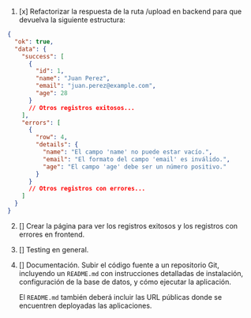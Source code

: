 1. [x] Refactorizar la respuesta de la ruta /upload en backend para que devuelva la siguiente estructura:

```json
{
  "ok": true,
  "data": {
    "success": [
      {
        "id": 1,
        "name": "Juan Perez",
        "email": "juan.perez@example.com",
        "age": 28
      }
      // Otros registros exitosos...
    ],
    "errors": [
      {
        "row": 4,
        "details": {
          "name": "El campo 'name' no puede estar vacío.",
          "email": "El formato del campo 'email' es inválido.",
          "age": "El campo 'age' debe ser un número positivo."
        }
      }
      // Otros registros con errores...
    ]
  }
}
```

2. [] Crear la página para ver los registros exitosos y los registros con errores en frontend.

3. [] Testing en general.

4. [] Documentación.
   Subir el código fuente a un repositorio Git, incluyendo un `README.md` con instrucciones detalladas de instalación, configuración de la base de datos, y cómo ejecutar la aplicación.

   El `README.md` también deberá incluir las URL públicas donde se encuentren deployadas las aplicaciones.
